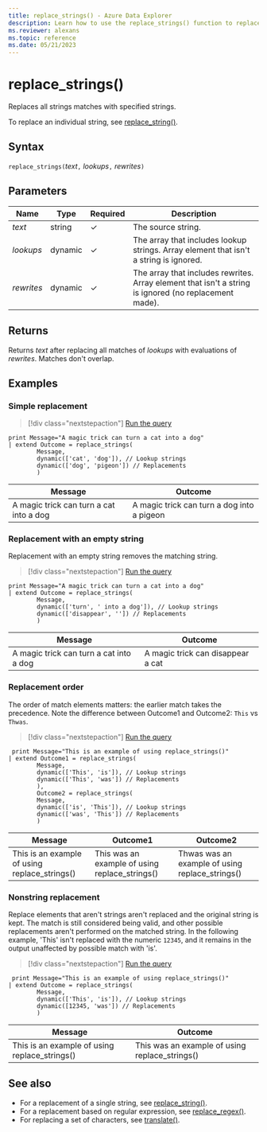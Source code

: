 ```yaml
---
title: replace_strings() - Azure Data Explorer
description: Learn how to use the replace_strings() function to replace multiple strings matches with multiple replacement strings.
ms.reviewer: alexans
ms.topic: reference
ms.date: 05/21/2023
---
```

# replace_strings()

Replaces all strings matches with specified strings.

To replace an individual string, see [replace_string()](replace-string-function.md).

## Syntax

`replace_strings(`*text*`,` *lookups*`,` *rewrites*`)`

## Parameters

|Name|Type|Required|Description|
|--|--|--|--|
|*text*|string|&check;|The source string.|
|*lookups*|dynamic|&check;|The array that includes lookup strings. Array element that isn't a string is ignored.|
|*rewrites*|dynamic|&check;|The array that includes rewrites. Array element that isn't a string is ignored (no replacement made).|

## Returns

Returns *text* after replacing all matches of *lookups* with evaluations of *rewrites*. Matches don't overlap.

## Examples

### Simple replacement

> [!div class="nextstepaction"]
> <a href="https://dataexplorer.azure.com/clusters/adxdocscluster.westeurope/databases/KDA2?query=H4sIAAAAAAAAA22NwQrCMBBE737F0EtaKPQLevCuCF5FJKRLCDWbkGxBwY93i0Uv7mkY5r3NJbDgSLVaT2OzR7Q+OEgJboazDFkKw2oU6DJpnJJvdi/QQ4gnnBZxKRJGFMp36+hWFWZf2x222+z9t5iebGNw7cWo1vQwqjTXrscw4JDSvGRskj/IulUkB0+JlVqh8+d1JJYf0r0BzELQkNwAAAA=" target="_blank">Run the query</a>

```kusto
print Message="A magic trick can turn a cat into a dog"
| extend Outcome = replace_strings(
        Message,
        dynamic(['cat', 'dog']), // Lookup strings
        dynamic(['dog', 'pigeon']) // Replacements
        )
```

|Message|Outcome|
|---|---|
|A magic trick can turn a cat into a dog|A magic trick can turn a dog into a pigeon|

### Replacement with an empty string

Replacement with an empty string removes the matching string.

> [!div class="nextstepaction"]
> <a href="https://dataexplorer.azure.com/clusters/adxdocscluster.westeurope/databases/KDA2?query=H4sIAAAAAAAAA22OwQrCMBBE7/2KoZe0UOgX9OBdEbyKyJIsIdRsQpKCgh9vikU9uKdhmPfYmJwUHDhnsjy1O3iyTqMkp2doEpQlCajGgroMNZpg2+YJvhcWg+NSdPCMCYnjjTRfc4XF5q7Bdpt9+BTmIeSd7s5qtasB6setLv2AccQ+hHmJ2Gx/WOMyxciUVkGlVuj0/sGzlC/SvwDOc7zo5QAAAA==" target="_blank">Run the query</a>

```kusto
print Message="A magic trick can turn a cat into a dog"
| extend Outcome = replace_strings(
        Message,
        dynamic(['turn', ' into a dog']), // Lookup strings
        dynamic(['disappear', '']) // Replacements
        )
```

|Message|Outcome|
|---|---|
|A magic trick can turn a cat into a dog|A magic trick can disappear a cat|

### Replacement order

The order of match elements matters: the earlier match takes the precedence.
Note the difference between Outcome1 and Outcome2: `This` vs `Thwas`.

> [!div class="nextstepaction"]
> <a href="https://dataexplorer.azure.com/clusters/adxdocscluster.westeurope/databases/KDA2?query=H4sIAAAAAAAAA52OzQrCMBAG732Kj17aQqHovW+gCNKbiIR2rcHmhyZBBR/exAZ7EEUMIYdlJzN65NJiTcawnuq0OXEDf5kEXZnQA0Ed4QyXPUbSA2vpYKxnepMXaXL3W5Zkh42zrRK0QP22liCeKClfg+4mmeBtvsuCNiuR+XdflKgqrJQ6O434yRfkwgITkO0kFiTtDBSzLjYu/2ycdE/tr42hbWY+Nz4A0RAvioUBAAA=" target="_blank">Run the query</a>

```kusto
 print Message="This is an example of using replace_strings()"
| extend Outcome1 = replace_strings(
        Message,
        dynamic(['This', 'is']), // Lookup strings
        dynamic(['This', 'was']) // Replacements
        ),
        Outcome2 = replace_strings(
        Message,
        dynamic(['is', 'This']), // Lookup strings
        dynamic(['was', 'This']) // Replacements
        )
```

|Message|Outcome1|Outcome2|
|---|---|---|
|This is an example of using replace_strings()|This was an example of using replace_strings()|Thwas was an example of using replace_strings()|

### Nonstring replacement

Replace elements that aren't strings aren't replaced and the original string is kept. The match is still considered being valid, and other possible replacements aren't performed on the matched string. In the following example, 'This' isn't replaced with the numeric `12345`, and it remains in the output unaffected by possible match with 'is'.

> [!div class="nextstepaction"]
> <a href="https://dataexplorer.azure.com/clusters/adxdocscluster.westeurope/databases/KDA2?query=H4sIAAAAAAAAA2WNywrCMBBF9/2KSzdpoVB8LfsHiiDuRCS0Yww2DzoJKvjxplh00WGYxeWeOX7QNmBHzFJRkx9vmpFWWtBTGt8T3BWRtVUYyPeypQuHxCguyjx7p1Yg22EfQ+sMoZm1MkwzOapf0L2sNLotTmK0igoi3XNZoa6xde4ePaYnc2SxXK03iXjIERmJw9dryIZ/v/wA1+QCUt8AAAA=" target="_blank">Run the query</a>

```kusto
 print Message="This is an example of using replace_strings()"
| extend Outcome = replace_strings(
        Message,
        dynamic(['This', 'is']), // Lookup strings
        dynamic([12345, 'was']) // Replacements
        )
```

|Message|Outcome|
|---|---|
|This is an example of using replace_strings()|This was an example of using replace_strings()|

## See also

* For a replacement of a single string, see [replace_string()](replace-string-function.md).
* For a replacement based on regular expression, see [replace_regex()](replace-regex-function.md).
* For replacing a set of characters, see [translate()](translatefunction.md).

